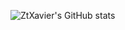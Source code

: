 <!-- [![Readme Card](https://github-readme-stats.vercel.app/api/pin/?username=ZtXavier&repo=github-readme-stats)](https://github.com/ZtXavier/github-readme-stats) -->
![ZtXavier's GitHub stats](https://github-readme-stats.vercel.app/api?username=ZtXavier&show_icons=true&hide=contribs&theme=highcontrast)













